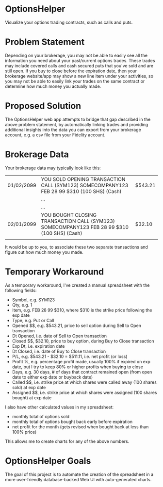 # OptionsHelper
Visualize your options trading contracts, such as calls and puts. 

# Problem Statement

Depending on your brokerage, you may not be able to easily see all the information you need about your past/current options trades. These trades may include covered calls and cash secured puts that you've sold and are still open. If you buy to close before the expiration date, then your brokerage website/app may show a new line item under your activities, so you may not be able to easily link your trades on the same contract or determine how much money you actually made.

# Proposed Solution

The OptionsHelper web app attempts to bridge that gap described in the above problem statement, by automatically linking trades and providing additional insights into the data you can export from your brokerage account, e.g. a csv file from your Fidelity account. 

# Brokerage Data

Your brokerage data may typically look like this:

|   |   |   |
|---|---|---|
| 01/02/2099  | YOU SOLD OPENING TRANSACTION CALL (SYM123) SOMECOMPANY123 FEB 28 99 $310 (100 SHS) (Cash)  | $543.21  |
|   |  ... |   |
|   |  ... |   |
| 02/01/2099  | YOU BOUGHT CLOSING TRANSACTION CALL (SYM123) SOMECOMPANY123 FEB 28 99 $310 (100 SHS) (Cash) | $32.10 |
|   |   |   |

It would be up to you, to associate these two separate transactions and figure out how much money you made.

# Temporary Workaround

As a temporary workaround, I've created a manual spreadsheet with the following fields:

- Symbol, e.g. SYM123
- Qty, e.g. 1
- Item, e.g. FEB 28 99 $310, where $310 is the strike price following the exp date
- Type, e.g. Put or Call
- Opened $$, e.g. $543.21, price to sell option during Sell to Open transaction
- Dt Opened, i.e. date of Sell to Open transaction
- Closed $$, $32.10, price to buy option, during Buy to Close transaction
- Exp Dt, i.e. expiration date
- Dt Closed, i.e. date of Buy to Close transaction
- P/L, e.g. $543.21 - $32.10 = $511.11, i.e. net profit (or loss)
- Profit %, e.g. percentage profit made, usually 100% if expired on exp date, but I try to keep 80% or higher profits when buying to close
- Days, e.g. 30 days, # of days that contract remained open (from open date to either exp date or buyback date)
- Called $$, i.e. strike price at which shares were called away (100 shares sold) at exp date
- Assigned $$, i.e. strike price at which shares were assigned (100 shares bought) at exp date

I also have other calculated values in my spreadsheet:
- monthly total of options sold
- monthly total of options bought back early before expiration
- net profit for the month (gets revised when bought back at less than 100% price)

This allows me to create charts for any of the above numbers.

# OptionsHelper Goals

The goal of this project is to automate the creation of the spreadsheet in a more user-friendly database-backed Web UI with auto-generated charts.




